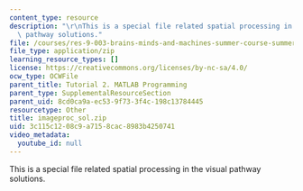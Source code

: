 ```yaml
---
content_type: resource
description: "\r\nThis is a special file related spatial processing in the visual\
  \ pathway solutions."
file: /courses/res-9-003-brains-minds-and-machines-summer-course-summer-2015/3c115c1208c9a7158cac8983b4250741_imageproc_sol.zip
file_type: application/zip
learning_resource_types: []
license: https://creativecommons.org/licenses/by-nc-sa/4.0/
ocw_type: OCWFile
parent_title: Tutorial 2. MATLAB Programming
parent_type: SupplementalResourceSection
parent_uid: 8cd0ca9a-ec53-9f73-3f4c-198c13784445
resourcetype: Other
title: imageproc_sol.zip
uid: 3c115c12-08c9-a715-8cac-8983b4250741
video_metadata:
  youtube_id: null
---
```


This is a special file related spatial processing in the visual pathway solutions.
